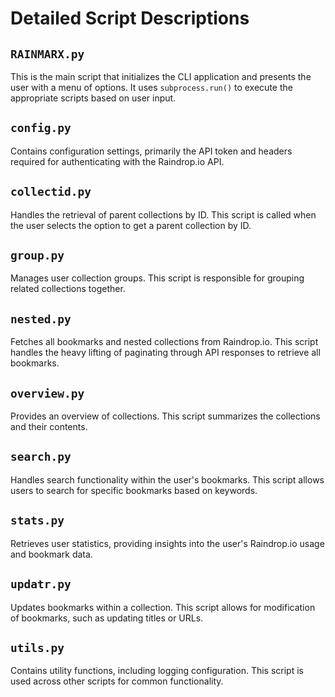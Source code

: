 
# Detailed Script Descriptions

## `RAINMARX.py`

This is the main script that initializes the CLI application and presents the user with a menu of options. It uses `subprocess.run()` to execute the appropriate scripts based on user input.

## `config.py`

Contains configuration settings, primarily the API token and headers required for authenticating with the Raindrop.io API.

## `collectid.py`

Handles the retrieval of parent collections by ID. This script is called when the user selects the option to get a parent collection by ID.

## `group.py`

Manages user collection groups. This script is responsible for grouping related collections together.

## `nested.py`

Fetches all bookmarks and nested collections from Raindrop.io. This script handles the heavy lifting of paginating through API responses to retrieve all bookmarks.

## `overview.py`

Provides an overview of collections. This script summarizes the collections and their contents.

## `search.py`

Handles search functionality within the user's bookmarks. This script allows users to search for specific bookmarks based on keywords.

## `stats.py`

Retrieves user statistics, providing insights into the user's Raindrop.io usage and bookmark data.

## `updatr.py`

Updates bookmarks within a collection. This script allows for modification of bookmarks, such as updating titles or URLs.

## `utils.py`

Contains utility functions, including logging configuration. This script is used across other scripts for common functionality.
